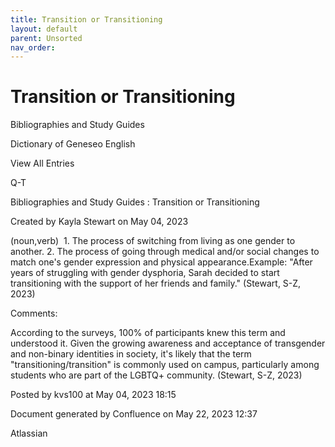 ```yaml
---
title: Transition or Transitioning
layout: default
parent: Unsorted
nav_order:
---
```


# Transition or Transitioning

Bibliographies and Study Guides

Dictionary of Geneseo English

View All Entries

Q-T

Bibliographies and Study Guides : Transition or Transitioning

Created by  Kayla Stewart on May 04, 2023

(noun,verb)  1. The process of switching from living as one gender to another. 2. The process of going through medical and/or social changes to match one's gender expression and physical appearance.Example: &quot;After years of struggling with gender dysphoria, Sarah decided to start transitioning with the support of her friends and family.&quot; (Stewart, S-Z, 2023) 

Comments:

According to the surveys, 100% of participants knew this term and understood it. Given the growing awareness and acceptance of transgender and non-binary identities in society, it's likely that the term &quot;transitioning/transition&quot; is commonly used on campus, particularly among students who are part of the LGBTQ+ community. (Stewart, S-Z, 2023) 

Posted by kvs100 at May 04, 2023 18:15

Document generated by Confluence on May 22, 2023 12:37

Atlassian
